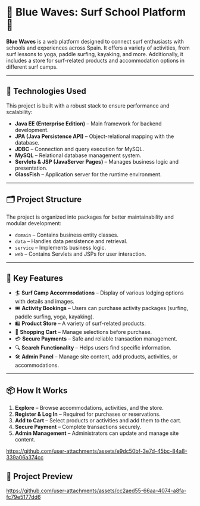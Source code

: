 # 🌊 **Blue Waves: Surf School Platform** 🌊  

**Blue Waves** is a web platform designed to connect surf enthusiasts with schools and experiences across Spain. It offers a variety of activities, from surf lessons to yoga, paddle surfing, kayaking, and more. Additionally, it includes a store for surf-related products and accommodation options in different surf camps.  

---

## 🚀 **Technologies Used**  
This project is built with a robust stack to ensure performance and scalability:  

- **Java EE (Enterprise Edition)** – Main framework for backend development.  
- **JPA (Java Persistence API)** – Object-relational mapping with the database.  
- **JDBC** – Connection and query execution for MySQL.  
- **MySQL** – Relational database management system.  
- **Servlets & JSP (JavaServer Pages)** – Manages business logic and presentation.  
- **GlassFish** – Application server for the runtime environment.  

---

## 🗂️ **Project Structure**  
The project is organized into packages for better maintainability and modular development:  

- `domain` – Contains business entity classes.  
- `data` – Handles data persistence and retrieval.  
- `service` – Implements business logic.  
- `web` – Contains Servlets and JSPs for user interaction.  

---

## 🌟 **Key Features**  
- 🏄 **Surf Camp Accommodations** – Display of various lodging options with details and images.  
- 🎟️ **Activity Bookings** – Users can purchase activity packages (surfing, paddle surfing, yoga, kayaking).  
- 🛍️ **Product Store** – A variety of surf-related products.  
- 🛒 **Shopping Cart** – Manage selections before purchase.  
- 💳 **Secure Payments** – Safe and reliable transaction management.  
- 🔍 **Search Functionality** – Helps users find specific information.  
- 🛠️ **Admin Panel** – Manage site content, add products, activities, or accommodations.  

---

## 📦 **How It Works**  
1. **Explore** – Browse accommodations, activities, and the store.  
2. **Register & Log In** – Required for purchases or reservations.  
3. **Add to Cart** – Select products or activities and add them to the cart.  
4. **Secure Payment** – Complete transactions securely.  
5. **Admin Management** – Administrators can update and manage site content.  



https://github.com/user-attachments/assets/e9dc50bf-3e7d-45bc-84a8-339a06a374cc




## 📸 **Project Preview** 
https://github.com/user-attachments/assets/cc2aed55-66aa-4074-a8fa-fc79e5177dd6





